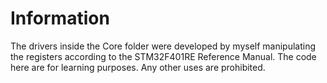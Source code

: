 # Information
The drivers inside the Core folder were developed by myself manipulating the registers according to the STM32F401RE Reference Manual. The code here are for learning purposes. Any other uses are prohibited. 
